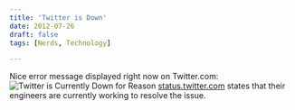 ```yaml
---
title: 'Twitter is Down'
date: 2012-07-26
draft: false
tags: [Nerds, Technology]

---
```


Nice error message displayed right now on Twitter.com: ![Twitter is Currently Down for Reason](https://chrisenns.com/wp-content/uploads/2012/07/Twitter-is-Currently-Down-for-Reason-600x281.png "Twitter is Currently Down for Reason") [status.twitter.com](http://status.twitter.com) states that their engineers are currently working to resolve the issue.